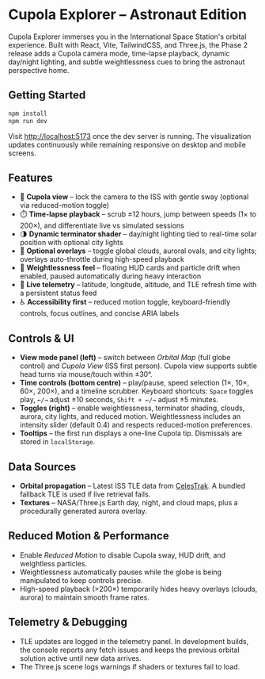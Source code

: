 # Cupola Explorer – Astronaut Edition

Cupola Explorer immerses you in the International Space Station's orbital experience. Built with React, Vite, TailwindCSS, and Three.js, the Phase 2 release adds a Cupola camera mode, time-lapse playback, dynamic day/night lighting, and subtle weightlessness cues to bring the astronaut perspective home.

## Getting Started

```bash
npm install
npm run dev
```

Visit [http://localhost:5173](http://localhost:5173) once the dev server is running. The visualization updates continuously while remaining responsive on desktop and mobile screens.

## Features

- 🚀 **Cupola view** – lock the camera to the ISS with gentle sway (optional via reduced-motion toggle)
- ⏱️ **Time-lapse playback** – scrub ±12 hours, jump between speeds (1× to 200×), and differentiate live vs simulated sessions
- 🌗 **Dynamic terminator shader** – day/night lighting tied to real-time solar position with optional city lights
- 🌌 **Optional overlays** – toggle global clouds, auroral ovals, and city lights; overlays auto-throttle during high-speed playback
- 🫧 **Weightlessness feel** – floating HUD cards and particle drift when enabled, paused automatically during heavy interaction
- 📡 **Live telemetry** – latitude, longitude, altitude, and TLE refresh time with a persistent status feed
- ♿ **Accessibility first** – reduced motion toggle, keyboard-friendly controls, focus outlines, and concise ARIA labels

## Controls & UI

- **View mode panel (left)** – switch between *Orbital Map* (full globe control) and *Cupola View* (ISS first person). Cupola view supports subtle head turns via mouse/touch within ±30°.
- **Time controls (bottom centre)** – play/pause, speed selection (1×, 10×, 60×, 200×), and a timeline scrubber. Keyboard shortcuts: `Space` toggles play, `←/→` adjust ±10 seconds, `Shift + ←/→` adjust ±5 minutes.
- **Toggles (right)** – enable weightlessness, terminator shading, clouds, aurora, city lights, and reduced motion. Weightlessness includes an intensity slider (default 0.4) and respects reduced-motion preferences.
- **Tooltips** – the first run displays a one-line Cupola tip. Dismissals are stored in `localStorage`.

## Data Sources

- **Orbital propagation** – Latest ISS TLE data from [CelesTrak](https://celestrak.org). A bundled fallback TLE is used if live retrieval fails.
- **Textures** – NASA/Three.js Earth day, night, and cloud maps, plus a procedurally generated aurora overlay.

## Reduced Motion & Performance

- Enable *Reduced Motion* to disable Cupola sway, HUD drift, and weightless particles.
- Weightlessness automatically pauses while the globe is being manipulated to keep controls precise.
- High-speed playback (>200×) temporarily hides heavy overlays (clouds, aurora) to maintain smooth frame rates.

## Telemetry & Debugging

- TLE updates are logged in the telemetry panel. In development builds, the console reports any fetch issues and keeps the previous orbital solution active until new data arrives.
- The Three.js scene logs warnings if shaders or textures fail to load.
